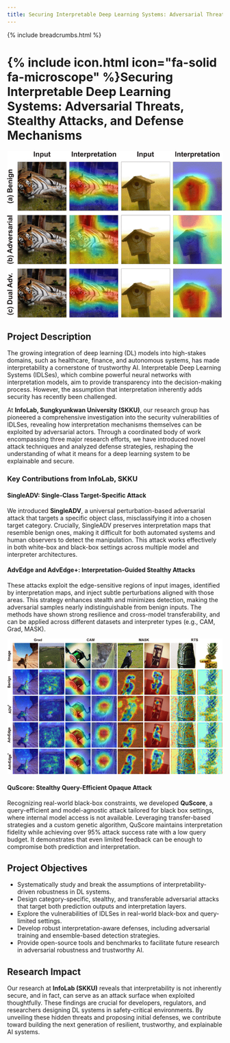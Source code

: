 ```yaml
---
title: Securing Interpretable Deep Learning Systems: Adversarial Threats, Stealthy Attacks, and Defense Mechanisms
---
```


{% include breadcrumbs.html %}

# {% include icon.html icon="fa-solid fa-microscope" %}Securing Interpretable Deep Learning Systems: Adversarial Threats, Stealthy Attacks, and Defense Mechanisms


![Image1](../files/images/image1.gif)

## Project Description

The growing integration of deep learning (DL) models into high-stakes domains, such as healthcare, finance, and autonomous systems, has made interpretability a cornerstone of trustworthy AI. Interpretable Deep Learning Systems (IDLSes), which combine powerful neural networks with interpretation models, aim to provide transparency into the decision-making process. However, the assumption that interpretation inherently adds security has recently been challenged.

At **InfoLab, Sungkyunkwan University (SKKU)**, our research group has pioneered a comprehensive investigation into the security vulnerabilities of IDLSes, revealing how interpretation mechanisms themselves can be exploited by adversarial actors. Through a coordinated body of work encompassing three major research efforts, we have introduced novel attack techniques and analyzed defense strategies, reshaping the understanding of what it means for a deep learning system to be explainable and secure.

### Key Contributions from InfoLab, SKKU

#### **SingleADV: Single-Class Target-Specific Attack**

We introduced **SingleADV**, a universal perturbation-based adversarial attack that targets a specific object class, misclassifying it into a chosen target category. Crucially, SingleADV preserves interpretation maps that resemble benign ones, making it difficult for both automated systems and human observers to detect the manipulation. This attack works effectively in both white-box and black-box settings across multiple model and interpreter architectures.

#### **AdvEdge and AdvEdge+: Interpretation-Guided Stealthy Attacks**

These attacks exploit the edge-sensitive regions of input images, identified by interpretation maps, and inject subtle perturbations aligned with those areas. This strategy enhances stealth and minimizes detection, making the adversarial samples nearly indistinguishable from benign inputs. The methods have shown strong resilience and cross-model transferability, and can be applied across different datasets and interpreter types (e.g., CAM, Grad, MASK).

![Image2](../files/images/image2.gif)

#### **QuScore: Stealthy Query-Efficient Opaque Attack**

Recognizing real-world black-box constraints, we developed **QuScore**, a query-efficient and model-agnostic attack tailored for black box settings, where internal model access is not available. Leveraging transfer-based strategies and a custom genetic algorithm, QuScore maintains interpretation fidelity while achieving over 95% attack success rate with a low query budget. It demonstrates that even limited feedback can be enough to compromise both prediction and interpretation.

## Project Objectives

- Systematically study and break the assumptions of interpretability-driven robustness in DL systems.
- Design category-specific, stealthy, and transferable adversarial attacks that target both prediction outputs and interpretation layers.
- Explore the vulnerabilities of IDLSes in real-world black-box and query-limited settings.
- Develop robust interpretation-aware defenses, including adversarial training and ensemble-based detection strategies.
- Provide open-source tools and benchmarks to facilitate future research in adversarial robustness and trustworthy AI.

## Research Impact

Our research at **InfoLab (SKKU)** reveals that interpretability is not inherently secure, and in fact, can serve as an attack surface when exploited thoughtfully. These findings are crucial for developers, regulators, and researchers designing DL systems in safety-critical environments. By unveiling these hidden threats and proposing initial defenses, we contribute toward building the next generation of resilient, trustworthy, and explainable AI systems.
